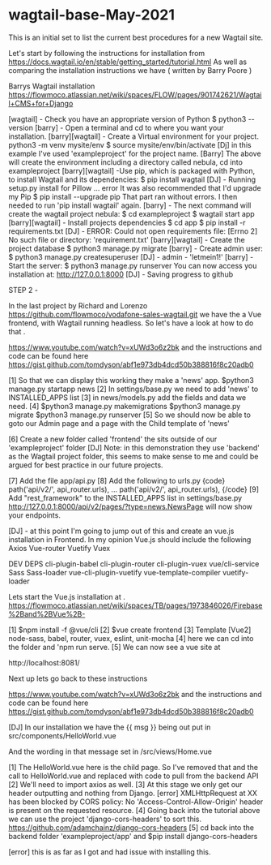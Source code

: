 # wagtail-base-May-2021
This is an initial set to list the current best procedures for a new Wagtail site.


Let's start by following the instructions for installation from https://docs.wagtail.io/en/stable/getting_started/tutorial.html
As well as comparing the installation instructions we have ( written by Barry Poore )

Barrys Wagtail installation https://flowmoco.atlassian.net/wiki/spaces/FLOW/pages/901742621/Wagtail+CMS+for+Django

[wagtail] - Check you have an appropriate version of Python
$ python3 --version
[barry] - Open a terminal and cd to where you want your installation.
[barry][wagtail] - Create a Virtual environment for your project.
python3 -m venv mysite/env
$ source mysite/env/bin/activate
[Dj] in this example I've used 'exampleproject' for the project name.
[Barry] The above will create the environment including a directory called nebula, cd into exampleproject
[barry][wagtail] -Use pip, which is packaged with Python, to install Wagtail and its dependencies:
$ pip install wagtail
[DJ] -  Running setup.py install for Pillow ... error
It was also recommended that I'd upgrade my Pip
$ pip install --upgrade pip
That part ran without errors.
I then needed to run 'pip install wagtail'  again.
[barry] - The next command will create the wagtail project nebula:
$ cd exampleproject
$ wagtail start app
[barry][wagtail] - Install projects dependencies
$ cd app
$ pip install -r requirements.txt
[DJ] - ERROR: Could not open requirements file: [Errno 2] No such file or directory: 'requirement.txt'
[barry][wagtail] - Create the project database
$ python3 manage.py migrate
[barry] - Create admin user:
$ python3 manage.py createsuperuser
[DJ] - admin - 'letmein1!'
[barry] - Start the server:
$ python3 manage.py runserver
You can now access you installation at:
http://127.0.0.1:8000
[DJ] - Saving progress to github


STEP 2 -

In the last project by Richard and Lorenzo https://github.com/flowmoco/vodafone-sales-wagtail.git we have the a Vue frontend, with Wagtail running headless.  So let's have a look at how to do that .

https://www.youtube.com/watch?v=xUWd3o6z2bk
and the instructions and code can be found here https://gist.github.com/tomdyson/abf1e973db4dcd50b388816f8c20adb0

[1] So that we can display this working they make a 'news' app.
$python3 manage.py startapp news
[2] In settings/base.py we need to add 'news' to  INSTALLED_APPS list
[3] in news/models.py add the fields and data we need.
[4]
$python3 manage.py makemigrations
$python3 manage.py migrate
$python3 manage.py runserver
[5] So we should now be able to goto our Admin page and a page with the Child template of 'news'

[6] Create a new folder called 'frontend' the sits outside of our 'exampleproject' folder
[DJ] Note: in this demonstration they use 'backend' as the Wagtail project folder, this seems to make sense to me and could be argued for best practice in our future projects.

[7] Add the file app/api.py
[8] Add the following to urls.py
{code}
path('api/v2/', api_router.urls),
...
    path('api/v2/', api_router.urls),
    {/code}
[9] Add "rest_framework" to the INSTALLED_APPS list in settings/base.py
http://127.0.0.1:8000/api/v2/pages/?type=news.NewsPage will now show your endpoints.


[DJ] - at this point I'm going to jump out of this and create an vue.js installation in Frontend.
In my opinion Vue.js should include the following
Axios
Vue-router
Vuetify
Vuex

DEV DEPS
cli-plugin-babel
cli-plugin-router
cli-plugin-vuex
vue/cli-service
Sass
Sass-loader
vue-cli-plugin-vuetify
vue-template-compiler
vuetify-loader

Lets start the Vue.js installation at . https://flowmoco.atlassian.net/wiki/spaces/TB/pages/1973846026/Firebase%2Band%2BVue%2B-

[1] $npm install -f @vue/cli
[2] $vue create frontend
[3] Template [Vue2] node-sass, babel, router, vuex, eslint, unit-mocha
[4] here we can cd into the folder and 'npm run serve.
[5] We can now see a vue site at

http://localhost:8081/

Next up lets go back to these instructions

https://www.youtube.com/watch?v=xUWd3o6z2bk
and the instructions and code can be found here https://gist.github.com/tomdyson/abf1e973db4dcd50b388816f8c20adb0

[DJ] In our installation we have the {{ msg }} being out put in src/components/HelloWorld.vue

And the wording in that message set in /src/views/Home.vue

[1] The HelloWorld.vue here is the child page.  So I've removed that and the call to HelloWorld.vue and replaced with code to pull from the backend API
[2] We'll need to import axios as well.
[3] At this stage we only get our header outputting and nothing from Django.
[error] XMLHttpRequest at XX has been blocked by CORS policy: No 'Access-Control-Allow-Origin' header is present on the requested resource.
[4] Going back into the tutorial above we can use the project 'django-cors-headers' to sort this.
https://github.com/adamchainz/django-cors-headers
[5] cd back into the backend folder 'exampleproject/app' and
$pip install django-cors-headers

[error] this is as far as I got and had issue with installing this.